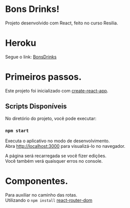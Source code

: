 # Bons Drinks!

Projeto desenvolvido com React, feito no curso Resilia.

# Heroku

Segue o link: [BonsDrinks](https://bonsdrinks.herokuapp.com/)

# Primeiros passos.

Este projeto foi inicializado com 
[create-react-app](https://github.com/facebook/create-react-app).

## Scripts Disponíveis

No diretório do projeto, você pode executar:

### `npm start`

Executa o aplicativo no modo de desenvolvimento. \
Abra [http://localhost:3000](http://localhost:3000) para visualizá-lo no navegador.

A página será recarregada se você fizer edições. \
Você também verá quaisquer erros no console.

# Componentes.

Para auxiliar no caminho das rotas. \
Utilizando o `npm install` [react-router-dom](https://reactrouter.com/)